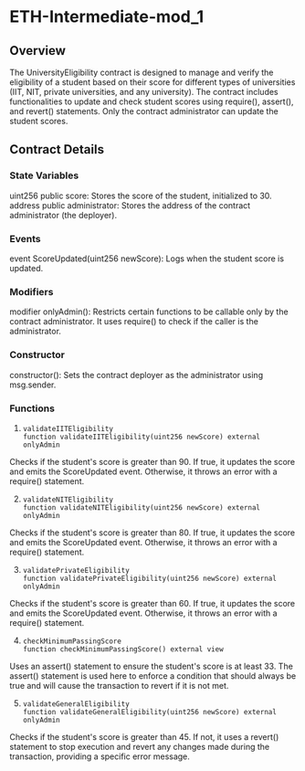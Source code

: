 # ETH-Intermediate-mod_1

## Overview
The UniversityEligibility contract is designed to manage and verify the eligibility of a student based on their score for different types of universities (IIT, NIT, private universities, and any university). The contract includes functionalities to update and check student scores using require(), assert(), and revert() statements. Only the contract administrator can update the student scores.

## Contract Details

### State Variables
uint256 public score: Stores the score of the student, initialized to 30.
address public administrator: Stores the address of the contract administrator (the deployer).

### Events
event ScoreUpdated(uint256 newScore): Logs when the student score is updated.

### Modifiers
modifier onlyAdmin(): Restricts certain functions to be callable only by the contract administrator. It uses require() to check if the caller is the administrator.

### Constructor
constructor(): Sets the contract deployer as the administrator using msg.sender.

### Functions
1.
       validateIITEligibility
       function validateIITEligibility(uint256 newScore) external onlyAdmin
       
Checks if the student's score is greater than 90. If true, it updates the score and emits the ScoreUpdated event. Otherwise, it throws an error with a require() statement.



2.
       validateNITEligibility
       function validateNITEligibility(uint256 newScore) external onlyAdmin
       
Checks if the student's score is greater than 80. If true, it updates the score and emits the ScoreUpdated event. Otherwise, it throws an error with a require() statement.



3.
       validatePrivateEligibility
       function validatePrivateEligibility(uint256 newScore) external onlyAdmin
       
Checks if the student's score is greater than 60. If true, it updates the score and emits the ScoreUpdated event. Otherwise, it throws an error with a require() statement.



4.
       checkMinimumPassingScore
       function checkMinimumPassingScore() external view
       
Uses an assert() statement to ensure the student's score is at least 33. The assert() statement is used here to enforce a condition that should always be true and will cause the transaction to revert if it is not met.



5.
       validateGeneralEligibility
       function validateGeneralEligibility(uint256 newScore) external onlyAdmin
       
Checks if the student's score is greater than 45. If not, it uses a revert() statement to stop execution and revert any changes made during the transaction, providing a specific error message.

